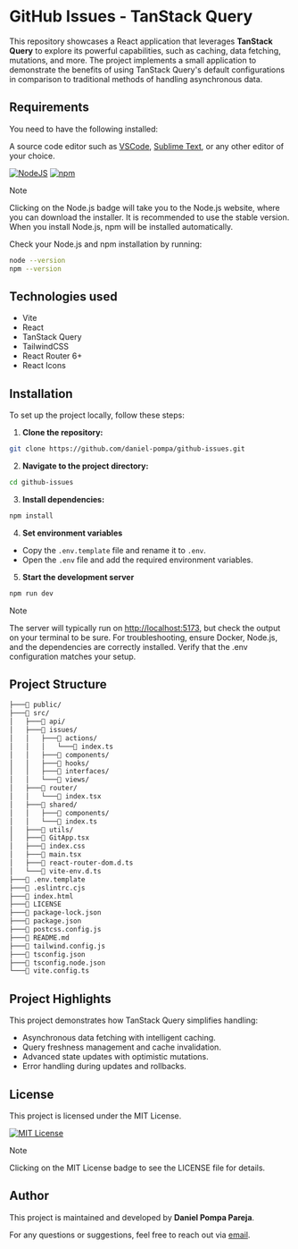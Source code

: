 # GitHub Issues - TanStack Query

This repository showcases a React application that leverages **TanStack Query** to explore its powerful capabilities, such as caching, data fetching, mutations, and more. The project implements a small application to demonstrate the benefits of using TanStack Query's default configurations in comparison to traditional methods of handling asynchronous data.

## Requirements

You need to have the following installed:

A source code editor such as [VSCode](https://code.visualstudio.com/), [Sublime Text](https://www.sublimetext.com/), or any other editor of your choice.

[![NodeJS](https://img.shields.io/badge/Node.js-6DA55F.svg?style=flat&logo=node.js&logoColor=white)](https://nodejs.org/en)
[![npm](https://img.shields.io/badge/npm-%23CB3837.svg?style=flat&logo=npm&logoColor=white)](https://www.npmjs.com/)

> [!NOTE]
> Clicking on the Node.js badge will take you to the Node.js website, where you can download the installer. It is recommended to use the stable version. When you install Node.js, npm will be installed automatically.

Check your Node.js and npm installation by running:

```bash
node --version
npm --version
```

## Technologies used

- Vite
- React
- TanStack Query
- TailwindCSS
- React Router 6+
- React Icons

## Installation

To set up the project locally, follow these steps:

1. **Clone the repository:**

```bash
git clone https://github.com/daniel-pompa/github-issues.git
```

2. **Navigate to the project directory:**

```bash
cd github-issues
```

3. **Install dependencies:**

```bash
npm install
```

4. **Set environment variables**

- Copy the `.env.template` file and rename it to `.env`.
- Open the `.env` file and add the required environment variables.

5. **Start the development server**

```bash
npm run dev
```

> [!NOTE]
> The server will typically run on <http://localhost:5173>, but check the output on your terminal to be sure. For troubleshooting, ensure Docker, Node.js, and the dependencies are correctly installed. Verify that the .env configuration matches your setup.

## Project Structure

```bash
├───📁 public/
├───📁 src/
│   ├───📁 api/
│   ├───📁 issues/
│   │   ├───📁 actions/
│   │   │   └───📄 index.ts
│   │   ├───📁 components/
│   │   ├───📁 hooks/
│   │   ├───📁 interfaces/
│   │   └───📁 views/
│   ├───📁 router/
│   │   └───📄 index.tsx
│   ├───📁 shared/
│   │   ├───📁 components/
│   │   └───📄 index.ts
│   ├───📁 utils/
│   ├───📄 GitApp.tsx
│   ├───📄 index.css
│   ├───📄 main.tsx
│   ├───📄 react-router-dom.d.ts
│   └───📄 vite-env.d.ts
├───📄 .env.template
├───📄 .eslintrc.cjs
├───📄 index.html
├───📄 LICENSE
├───📄 package-lock.json
├───📄 package.json
├───📄 postcss.config.js
├───📄 README.md
├───📄 tailwind.config.js
├───📄 tsconfig.json
├───📄 tsconfig.node.json
└───📄 vite.config.ts
```

## Project Highlights

This project demonstrates how TanStack Query simplifies handling:

- Asynchronous data fetching with intelligent caching.
- Query freshness management and cache invalidation.
- Advanced state updates with optimistic mutations.
- Error handling during updates and rollbacks.

## License

This project is licensed under the MIT License.

[![MIT License](https://img.shields.io/badge/License-MIT-brightgreen.svg)](https://choosealicense.com/licenses/mit/)

> [!NOTE]
> Clicking on the MIT License badge to see the LICENSE file for details.

## Author

This project is maintained and developed by **Daniel Pompa Pareja**.

For any questions or suggestions, feel free to reach out via [email](mailto:daniel.40.pompa@gmail.com).
